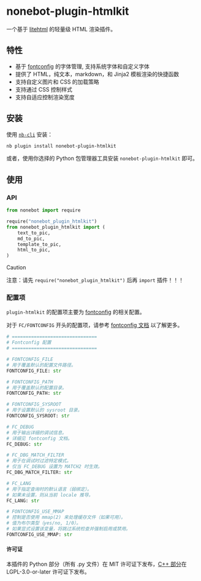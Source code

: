 # nonebot-plugin-htmlkit

一个基于 [litehtml](https://github.com/litehtml/litehtml) 的轻量级 HTML 渲染插件。

## 特性

- 基于 [fontconfig](https://www.freedesktop.org/wiki/Software/fontconfig/) 的字体管理, 支持系统字体和自定义字体
- 提供了 HTML，纯文本，markdown，和 Jinja2 模板渲染的快捷函数
- 支持自定义图片和 CSS 的加载策略
- 支持通过 CSS 控制样式
- 支持自适应控制渲染宽度

## 安装

使用 [`nb-cli`](https://cli.nonebot.dev/) 安装：

```bash
nb plugin install nonebot-plugin-htmlkit
```

或者，使用你选择的 Python 包管理器工具安装 `nonebot-plugin-htmlkit` 即可。

## 使用

### API

```python
from nonebot import require

require("nonebot_plugin_htmlkit")
from nonebot_plugin_htmlkit import (
    text_to_pic,
    md_to_pic,
    template_to_pic,
    html_to_pic,
)
```

> [!CAUTION]
> 注意：请先 `require("nonebot_plugin_htmlkit")` 后再 `import` 插件！！！

### 配置项

`plugin-htmlkit` 的配置项主要为 [fontconfig](https://www.freedesktop.org/wiki/Software/fontconfig/) 的相关配置。

对于 `FC/FONTCONFIG` 开头的配置项，请参考 [fontconfig 文档](https://www.freedesktop.org/software/fontconfig/fontconfig-user.html) 以了解更多。

```python
# ===============================
# Fontconfig 配置
# ===============================

# FONTCONFIG_FILE
# 用于覆盖默认的配置文件路径。
FONTCONFIG_FILE: str

# FONTCONFIG_PATH
# 用于覆盖默认的配置目录。
FONTCONFIG_PATH: str

# FONTCONFIG_SYSROOT
# 用于设置默认的 sysroot 目录。
FONTCONFIG_SYSROOT: str

# FC_DEBUG
# 用于输出详细的调试信息。
# 详细见 fontconfig 文档。
FC_DEBUG: str

# FC_DBG_MATCH_FILTER
# 用于在调试时过滤特定模式。
# 仅当 FC_DEBUG 设置为 MATCH2 时生效。
FC_DBG_MATCH_FILTER: str

# FC_LANG
# 用于指定查询时的默认语言（弱绑定）。
# 如果未设置，则从当前 locale 推导。
FC_LANG: str

# FONTCONFIG_USE_MMAP
# 控制是否使用 mmap(2) 来处理缓存文件（如果可用）。
# 值为布尔类型（yes/no, 1/0）。
# 如果显式设置该变量，将跳过系统检查并强制启用或禁用。
FONTCONFIG_USE_MMAP: str
```


#### 许可证

本插件的 Python 部分（所有 .py 文件）在 MIT 许可证下发布，[C++ 部分](./core)在 LGPL-3.0-or-later 许可证下发布。